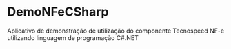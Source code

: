 # DemoNFeCSharp
Aplicativo de demonstração de utilização do componente Tecnospeed NF-e utilizando linguagem de programação C#.NET
